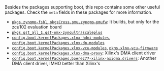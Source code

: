 Besides the packages supporting boot, this repo contains some other useful packages. Check the `meta` fields in these packages for more information.

* [`pkgs.zynqmp-fsbl`, `pkgsCross.pmu.zynqmp-pmufw`](./embeddedsw.nix): It builds, but only for the zcu102 evaluation board
* [`pkgs.gst_all_1.gst-omx-zynqultrascaleplus`](./gst-omx.nix)
* [`config.boot.kernelPackages.xlnx-hdmi-modules`](./hdmi-modules.nix), [`config.boot.kernelPackages.xlnx-dp-modules`](./dp-modules.nix)
* [`config.boot.kernelPackages.xlnx-vcu-modules`](./vcu-modules.nix), [`pkgs.xlnx-vcu-firmware`](./vcu-firmware.nix)
* [`config.boot.kernelPackages.xlnx-dma-proxy`](./dma-proxy.nix): Xilinx's DMA client driver
* [`config.boot.kernelPackages.bperez77-xilinx-axidma.drivers`](./xilinx-axidma.nix): Another DMA client driver, IMHO better than Xilinx's
